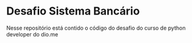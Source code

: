 # Desafio Sistema Bancário

Nesse repositório está contido o código do desafio do curso de python developer do dio.me
